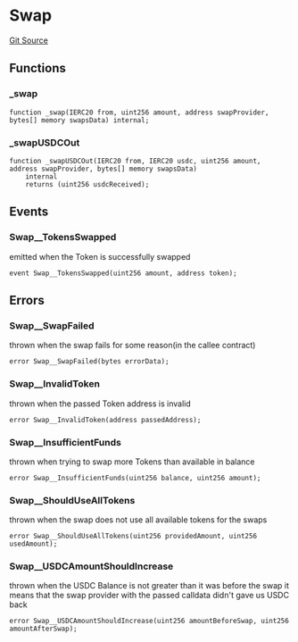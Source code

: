 # Swap
[Git Source](https://github.com/coin-sequence/coinsequence-core/blob/4fa1dfc99772407d2599ed268e3fe9c429c7e2d8/src/contracts/Swap.sol)


## Functions
### _swap


```solidity
function _swap(IERC20 from, uint256 amount, address swapProvider, bytes[] memory swapsData) internal;
```

### _swapUSDCOut


```solidity
function _swapUSDCOut(IERC20 from, IERC20 usdc, uint256 amount, address swapProvider, bytes[] memory swapsData)
    internal
    returns (uint256 usdcReceived);
```

## Events
### Swap__TokensSwapped
emitted when the Token is successfully swapped


```solidity
event Swap__TokensSwapped(uint256 amount, address token);
```

## Errors
### Swap__SwapFailed
thrown when the swap fails for some reason(in the callee contract)


```solidity
error Swap__SwapFailed(bytes errorData);
```

### Swap__InvalidToken
thrown when the passed Token address is invalid


```solidity
error Swap__InvalidToken(address passedAddress);
```

### Swap__InsufficientFunds
thrown when trying to swap more Tokens than available in balance


```solidity
error Swap__InsufficientFunds(uint256 balance, uint256 amount);
```

### Swap__ShouldUseAllTokens
thrown when the swap does not use all available tokens for the swaps


```solidity
error Swap__ShouldUseAllTokens(uint256 providedAmount, uint256 usedAmount);
```

### Swap__USDCAmountShouldIncrease
thrown when the USDC Balance is not greater than it was before the swap
it means that the swap provider with the passed calldata didn't gave us USDC back


```solidity
error Swap__USDCAmountShouldIncrease(uint256 amountBeforeSwap, uint256 amountAfterSwap);
```

